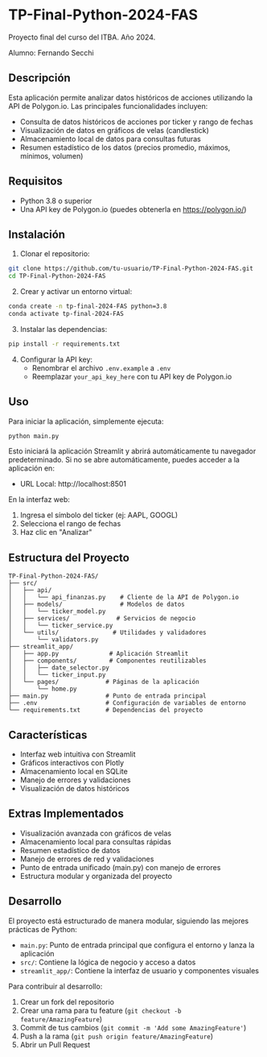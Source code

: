 # TP-Final-Python-2024-FAS

Proyecto final del curso del ITBA. Año 2024.

Alumno: Fernando Secchi

## Descripción

Esta aplicación permite analizar datos históricos de acciones utilizando la API de Polygon.io. Las principales funcionalidades incluyen:

- Consulta de datos históricos de acciones por ticker y rango de fechas
- Visualización de datos en gráficos de velas (candlestick)
- Almacenamiento local de datos para consultas futuras
- Resumen estadístico de los datos (precios promedio, máximos, mínimos, volumen)

## Requisitos

- Python 3.8 o superior
- Una API key de Polygon.io (puedes obtenerla en https://polygon.io/)

## Instalación

1. Clonar el repositorio:

```bash
git clone https://github.com/tu-usuario/TP-Final-Python-2024-FAS.git
cd TP-Final-Python-2024-FAS
```

2. Crear y activar un entorno virtual:

```bash
conda create -n tp-final-2024-FAS python=3.8
conda activate tp-final-2024-FAS
```

3. Instalar las dependencias:

```bash
pip install -r requirements.txt
```

4. Configurar la API key:
   - Renombrar el archivo `.env.example` a `.env`
   - Reemplazar `your_api_key_here` con tu API key de Polygon.io

## Uso

Para iniciar la aplicación, simplemente ejecuta:

```bash
python main.py
```

Esto iniciará la aplicación Streamlit y abrirá automáticamente tu navegador predeterminado. Si no se abre automáticamente, puedes acceder a la aplicación en:

- URL Local: http://localhost:8501

En la interfaz web:

1. Ingresa el símbolo del ticker (ej: AAPL, GOOGL)
2. Selecciona el rango de fechas
3. Haz clic en "Analizar"

## Estructura del Proyecto

```
TP-Final-Python-2024-FAS/
├── src/
│   ├── api/
│   │   └── api_finanzas.py    # Cliente de la API de Polygon.io
│   ├── models/                # Modelos de datos
│   │   └── ticker_model.py
│   ├── services/             # Servicios de negocio
│   │   └── ticker_service.py
│   └── utils/               # Utilidades y validadores
│       └── validators.py
├── streamlit_app/
│   ├── app.py              # Aplicación Streamlit
│   ├── components/         # Componentes reutilizables
│   │   ├── date_selector.py
│   │   └── ticker_input.py
│   └── pages/             # Páginas de la aplicación
│       └── home.py
├── main.py                # Punto de entrada principal
├── .env                   # Configuración de variables de entorno
└── requirements.txt       # Dependencias del proyecto
```

## Características

- Interfaz web intuitiva con Streamlit
- Gráficos interactivos con Plotly
- Almacenamiento local en SQLite
- Manejo de errores y validaciones
- Visualización de datos históricos

## Extras Implementados

- Visualización avanzada con gráficos de velas
- Almacenamiento local para consultas rápidas
- Resumen estadístico de datos
- Manejo de errores de red y validaciones
- Punto de entrada unificado (main.py) con manejo de errores
- Estructura modular y organizada del proyecto

## Desarrollo

El proyecto está estructurado de manera modular, siguiendo las mejores prácticas de Python:

- `main.py`: Punto de entrada principal que configura el entorno y lanza la aplicación
- `src/`: Contiene la lógica de negocio y acceso a datos
- `streamlit_app/`: Contiene la interfaz de usuario y componentes visuales

Para contribuir al desarrollo:

1. Crear un fork del repositorio
2. Crear una rama para tu feature (`git checkout -b feature/AmazingFeature`)
3. Commit de tus cambios (`git commit -m 'Add some AmazingFeature'`)
4. Push a la rama (`git push origin feature/AmazingFeature`)
5. Abrir un Pull Request
